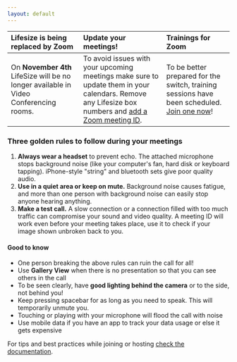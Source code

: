 ```yaml
---
layout: default
---
```


| Lifesize is being replaced by Zoom | Update your meetings! | Trainings for Zoom |
|:-----------------------------------|:----------------------|:-------------------|
| On **November 4th** LifeSize will be no longer available in Video Conferencing rooms. | To avoid issues with your upcoming meetings make sure to update them in your calendars. Remove any Lifesize box numbers and [add a Zoom meeting ID](https://support.greenpeace.org/support/collaboration/video-conferencing/using-zoom#create-a-meeting). | To be better prepared for the switch, training sessions have been scheduled. [Join one now](https://forms.gle/89naSikqcDu6mWSr5)!

### Three golden rules to follow during your meetings

1. **Always wear a headset** to prevent echo. The attached microphone stops background noise (like your computer's fan, hard disk or keyboard tapping). iPhone-style "string" and bluetooth sets give poor quality audio.
2. **Use in a quiet area or keep on mute.** Background noise causes fatigue, and more than one person with background noise can easily stop anyone hearing anything.
3. **Make a test call.** A slow connection or a connection filled with too much traffic can compromise your sound and video quality. A meeting ID will work even before your meeting takes place, use it to check if your image shown unbroken back to you.

#### Good to know
* One person breaking the above rules can ruin the call for all!
* Use **Gallery View** when there is no presentation so that you can see others in the call
* To be seen clearly, have **good lighting behind the camera** or to the side, not behind you!
* Keep pressing spacebar for as long as you need to speak. This will temporarily unmute you.
* Touching or playing with your microphone will flood the call with noise
* Use mobile data if you have an app to track your data usage or else it gets expensive

For tips and best practices while joining or hosting [check the documentation](https://support.greenpeace.org/support/collaboration/video-conferencing).
